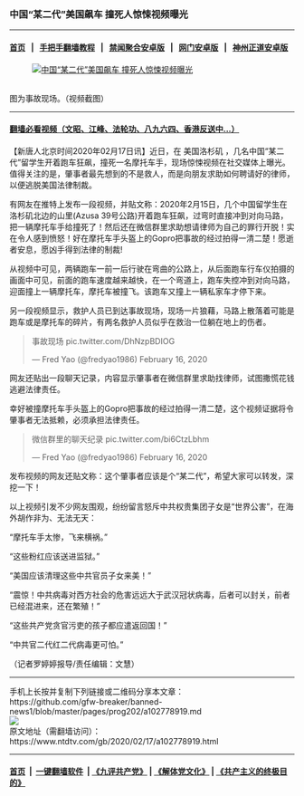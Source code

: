 ### 中国“某二代”美国飙车 撞死人惊悚视频曝光
------------------------

#### [首页](https://github.com/gfw-breaker/banned-news1/blob/master/README.md) &nbsp;&nbsp;|&nbsp;&nbsp; [手把手翻墙教程](https://github.com/gfw-breaker/guides/wiki) &nbsp;&nbsp;|&nbsp;&nbsp; [禁闻聚合安卓版](https://github.com/gfw-breaker/bn-android) &nbsp;&nbsp;|&nbsp;&nbsp; [网门安卓版](https://github.com/oGate2/oGate) &nbsp;&nbsp;|&nbsp;&nbsp; [神州正道安卓版](https://github.com/SzzdOgate/update) 



<div><div class="featured_image">
 <a href="https://i.ntdtv.com/assets/uploads/2020/02/3-28.jpg" target="_blank">
  <figure>
   <img alt="中国“某二代”美国飙车 撞死人惊悚视频曝光" src="https://i.ntdtv.com/assets/uploads/2020/02/3-28-800x450.jpg"/>
  </figure><br/>
 </a>
 <span class="caption">
  图为事故现场。（视频截图）
 </span>
</div>
</div><hr/>

#### [翻墙必看视频（文昭、江峰、法轮功、八九六四、香港反送中...）](https://github.com/gfw-breaker/banned-news1/blob/master/pages/link3.md)

<div><div class="post_content" itemprop="articleBody">
 <p>
  【新唐人北京时间2020年02月17日讯】近日，在
  <ok href="https://www.ntdtv.com/gb/美国洛杉矶.htm">
   美国洛杉矶
  </ok>
  ，几名中国“某二代”留学生开着跑车狂飙，撞死一名摩托车手，现场惊悚视频在社交媒体上曝光。值得关注的是，肇事者最先想到的不是救人，而是向朋友求助如何聘请好的律师，以便逃脱美国法律制裁。
 </p>
 <p>
  有网友在推特上发布一段视频，并贴文称：2020年2月15日，几个中国留学生在洛杉矶北边的山里(Azusa 39号公路)开着跑车狂飙，过弯时直接冲到对向马路，把一辆摩托车手给撞死了！然后还在微信群里求助想请律师为自己的罪行开脱！实在令人感到愤怒！好在摩托车手头盔上的Gopro把事故的经过拍得一清二楚！愿逝者安息，愿凶手得到法律的制裁!
 </p>
 <p>
  从视频中可见，两辆跑车一前一后行驶在弯曲的公路上，从后面跑车行车仪拍摄的画面中可见，前面的跑车速度越来越快，在一个弯道上，跑车失控冲到对向马路，迎面撞上一辆摩托车，摩托车被撞飞。该跑车又撞上一辆私家车才停下来。
 </p>
 <p>
  另一段视频显示，救护人员已到达事故现场，现场一片狼藉，马路上散落着可能是跑车或是摩托车的碎片，有两名救护人员似乎在救治一位躺在地上的伤者。
 </p>
 <blockquote class="twitter-tweet">
  <p dir="ltr" lang="ja">
   事故现场
   <ok href="https://t.co/DhNzpBDIOG">
    pic.twitter.com/DhNzpBDIOG
   </ok>
  </p>
  <p>
   — Fred Yao (@fredyao1986)
   <ok href="https://twitter.com/fredyao1986/status/1229067922825367555?ref_src=twsrc%5Etfw">
    February 16, 2020
   </ok>
  </p>
 </blockquote>
 <p>
  <script async="" charset="utf-8" src="https://platform.twitter.com/widgets.js">
  </script>
 </p>
 <p>
 </p>
 <p>
  网友还贴出一段聊天记录，内容显示肇事者在微信群里求助找律师，试图撒慌花钱逃避法律责任。
 </p>
 <p>
  幸好被撞摩托车手头盔上的Gopro把事故的经过拍得一清二楚，这个视频证据将令肇事者无法抵赖，必须承担法律责任。
 </p>
 <blockquote class="twitter-tweet">
  <p dir="ltr" lang="zh">
   微信群里的聊天纪录
   <ok href="https://t.co/bi6CtzLbhm">
    pic.twitter.com/bi6CtzLbhm
   </ok>
  </p>
  <p>
   — Fred Yao (@fredyao1986)
   <ok href="https://twitter.com/fredyao1986/status/1229067987467943936?ref_src=twsrc%5Etfw">
    February 16, 2020
   </ok>
  </p>
 </blockquote>
 <p>
  <script async="" charset="utf-8" src="https://platform.twitter.com/widgets.js">
  </script>
 </p>
 <p>
 </p>
 <p>
  发布视频的网友还贴文称：这个肇事者应该是个“某二代”，希望大家可以转发，深挖一下！
 </p>
 <p>
  以上视频引发不少网友围观，纷纷留言怒斥中共权贵集团子女是“世界公害”，在海外胡作非为、无法无天：
 </p>
 <p>
  “摩托车手太惨，飞来横祸。”
 </p>
 <p>
  “这些粉红应该送进监狱。”
 </p>
 <p>
  “美国应该清理这些中共官员子女来美！”
 </p>
 <p>
  “震惊！中共病毒对西方社会的危害远远大于武汉冠状病毒，后者可以封关，前者已经混进来，还在繁殖！”
 </p>
 <p>
  “这些共产党贪官污吏的孩子都应遣返回国！”
 </p>
 <p>
  “中共官二代红二代病毒更可怕。”
 </p>
 <p>
  （记者罗婷婷报导/责任编辑：文慧）
 </p>
 <div class="single_ad">
 </div>
</div>
</div>
<hr/>
手机上长按并复制下列链接或二维码分享本文章：<br/>
https://github.com/gfw-breaker/banned-news1/blob/master/pages/prog202/a102778919.md <br/>
<a href='https://github.com/gfw-breaker/banned-news1/blob/master/pages/prog202/a102778919.md'><img src='https://github.com/gfw-breaker/banned-news1/blob/master/pages/prog202/a102778919.md.png'/></a> <br/>
原文地址（需翻墙访问）：https://www.ntdtv.com/gb/2020/02/17/a102778919.html


------------------------
#### [首页](https://github.com/gfw-breaker/banned-news1/blob/master/README.md) &nbsp;|&nbsp; [一键翻墙软件](https://github.com/gfw-breaker/nogfw/blob/master/README.md) &nbsp;| [《九评共产党》](https://github.com/gfw-breaker/9ping.md/blob/master/README.md#九评之一评共产党是什么) | [《解体党文化》](https://github.com/gfw-breaker/jtdwh.md/blob/master/README.md) | [《共产主义的终极目的》](https://github.com/gfw-breaker/gczydzjmd.md/blob/master/README.md)


<img src='http://gfw-breaker.win/banned-news/pages/prog202/a102778919.md' width='0px' height='0px'/>